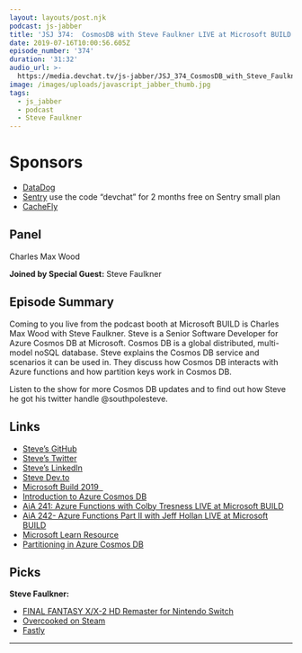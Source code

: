 ```yaml
---
layout: layouts/post.njk
podcast: js-jabber
title: 'JSJ 374:  CosmosDB with Steve Faulkner LIVE at Microsoft BUILD'
date: 2019-07-16T10:00:56.605Z
episode_number: '374'
duration: '31:32'
audio_url: >-
  https://media.devchat.tv/js-jabber/JSJ_374_CosmosDB_with_Steve_Faulkner_LIVE_at_Microsoft_BUILD.mp3
image: /images/uploads/javascript_jabber_thumb.jpg
tags:
  - js_jabber
  - podcast
  - Steve Faulkner
---
```

# Sponsors

* [DataDog](https://dtdg.co/javascriptjabber)
* [Sentry](https://sentry.io/welcome/) use the code “devchat” for 2 months free on Sentry small plan
* [CacheFly](https://www.cachefly.com/)

## Panel

Charles Max Wood

**Joined by Special Guest:** Steve Faulkner

## Episode Summary

Coming to you live from the podcast booth at Microsoft BUILD is Charles Max Wood with Steve Faulkner. Steve is a Senior Software Developer for Azure Cosmos DB at Microsoft. Cosmos DB is a global distributed, multi-model noSQL database. Steve explains the Cosmos DB service and scenarios it can be used in. They discuss how Cosmos DB interacts with Azure functions and how partition keys work in Cosmos DB.

Listen to the show for more Cosmos DB updates and to find out how Steve he got his twitter handle @southpolesteve.

## Links

* [Steve’s GitHub](https://github.com/southpolesteve?tab=stars)
* [Steve’s Twitter](https://twitter.com/southpolesteve?lang=en)
* [Steve’s LinkedIn](https://www.linkedin.com/in/stevenfaulkner)
* [Steve Dev.to](https://dev.to/southpolesteve)
* [Microsoft Build 2019  ](https://www.microsoft.com/en-us/build)
* [Introduction to Azure Cosmos DB](https://docs.microsoft.com/en-us/azure/cosmos-db/introduction)
* [AiA 241: Azure Functions with Colby Tresness LIVE at Microsoft BUILD](https://devchat.tv/adv-in-angular/aia-241-azure-functions-with-colby-tresness-live-at-microsoft-build/)
* [AiA 242- Azure Functions Part II with Jeff Hollan LIVE at Microsoft BUILD](https://devchat.tv/adv-in-angular/aia-242-azure-functions-part-ii-with-jeff-hollan-live-at-microsoft-build/)
* [Microsoft Learn Resource](https://www.microsoft.com/en-us/build)
* [Partitioning in Azure Cosmos DB](https://docs.microsoft.com/en-us/azure/cosmos-db/partitioning-overview)

## Picks

**Steve Faulkner:**

* [FINAL FANTASY X/X-2 HD Remaster for Nintendo Switch](https://www.nintendo.com/games/detail/final-fantasy-x-x-2-hd-remaster-switch/)
* [Overcooked on Steam](https://store.steampowered.com/app/448510/Overcooked/)
* [Fastly](https://www.fastly.com/)

- - -
